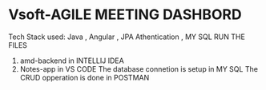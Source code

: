 # Vsoft-AGILE MEETING DASHBORD
Tech Stack used: Java , Angular , JPA Athentication , MY SQL 
RUN THE FILES 
1) amd-backend in INTELLIJ IDEA
2) Notes-app in VS CODE
The database connetion is setup in MY SQL
The CRUD opperation is done in POSTMAN
